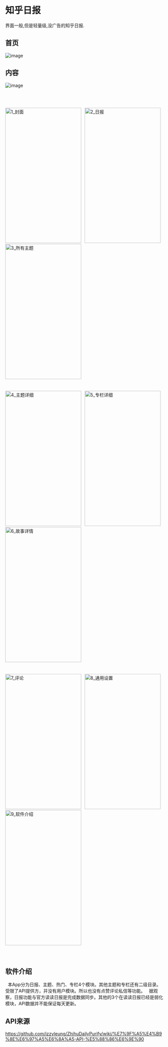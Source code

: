 # 知乎日报

界面一般,但是轻量级,没广告的知乎日报.

## 首页
![image](https://github.com/yaodiwei/ZhihuDaily/blob/master/raw/master/images/首页.gif)

## 内容
![image](https://github.com/yaodiwei/ZhihuDaily/blob/master/raw/master/images/内容.gif)

<br><br>

<img src="https://github.com/yaodiwei/ZhihuDaily/blob/master/raw/master/images/1_封面.jpg" width="240" height="426" alt="1_封面"/>&ensp;
<img src="https://github.com/yaodiwei/ZhihuDaily/blob/master/raw/master/images/2_日报.jpg" width="240" height="426" alt="2_日报"/>&ensp;
<img src="https://github.com/yaodiwei/ZhihuDaily/blob/master/raw/master/images/3_所有主题.jpg" width="240" height="426" alt="3_所有主题"/>&ensp;<br><br><br>
<img src="https://github.com/yaodiwei/ZhihuDaily/blob/master/raw/master/images/4_主题详细.jpg" width="240" height="426" alt="4_主题详细"/>&ensp;
<img src="https://github.com/yaodiwei/ZhihuDaily/blob/master/raw/master/images/5_专栏详细.jpg" width="240" height="426" alt="5_专栏详细"/>&ensp;
<img src="https://github.com/yaodiwei/ZhihuDaily/blob/master/raw/master/images/6_故事详情.jpg" width="240" height="426" alt="6_故事详情"/>&ensp;<br><br><br>
<img src="https://github.com/yaodiwei/ZhihuDaily/blob/master/raw/master/images/7_评论.jpg" width="240" height="426" alt="7_评论"/>&ensp;
<img src="https://github.com/yaodiwei/ZhihuDaily/blob/master/raw/master/images/8_通用设置.jpg" width="240" height="426" alt="8_通用设置"/>&ensp;
<img src="https://github.com/yaodiwei/ZhihuDaily/blob/master/raw/master/images/9_软件介绍.jpg" width="240" height="426" alt="9_软件介绍"/>&ensp;<br><br><br>

## 软件介绍

&nbsp;&nbsp;本App分为日报、主题、热门、专栏4个模块。其他主题和专栏还有二级目录。受限了API提供方，并没有用户模块。所以也没有点赞评论私信等功能。
&nbsp;&nbsp;据观察，日报功能与官方读读日报是完成数据同步。其他的3个在读读日报已经是弱化模块，API数据并不能保证每天更新。

## API来源
https://github.com/izzyleung/ZhihuDailyPurify/wiki/%E7%9F%A5%E4%B9%8E%E6%97%A5%E6%8A%A5-API-%E5%88%86%E6%9E%90
